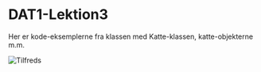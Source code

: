 # DAT1-Lektion3
Her er kode-eksemplerne fra klassen med Katte-klassen, katte-objekterne m.m. 

![Tilfreds](https://scontent.faal1-1.fna.fbcdn.net/v/t1.0-9/22046179_10155700558685750_2873739499894482089_n.jpg?oh=d9b644f11dd93b44d182f5288952ee42&oe=5A538D44)
